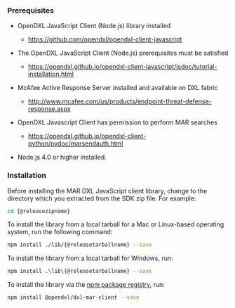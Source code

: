 ### Prerequisites

* OpenDXL JavaScript Client (Node.js) library installed
  * <https://github.com/opendxl/opendxl-client-javascript>

* The OpenDXL JavaScript Client (Node.js) prerequisites must be satisfied
  * <https://opendxl.github.io/opendxl-client-javascript/jsdoc/tutorial-installation.html>

* McAfee Active Response Server installed and available on DXL fabric
  * <http://www.mcafee.com/us/products/endpoint-threat-defense-response.aspx>

* OpenDXL Javascript Client has permission to perform MAR searches
  * <https://opendxl.github.io/opendxl-client-python/pydoc/marsendauth.html>

* Node.js 4.0 or higher installed.

### Installation

Before installing the MAR DXL JavaScript client library, change to the
directory which you extracted from the SDK zip file. For example:

```sh
cd {@releasezipname}
```

To install the library from a local tarball for a Mac or Linux-based operating
system, run the following command:

```sh
npm install ./lib/{@releasetarballname} --save
```

To install the library from a local tarball for Windows, run:

```sh
npm install .\lib\{@releasetarballname} --save
```

To install the library via the
[npm package registry](https://www.npmjs.com/package/@opendxl/dxl-mar-client),
run:

```sh
npm install @opendxl/dxl-mar-client --save
```
